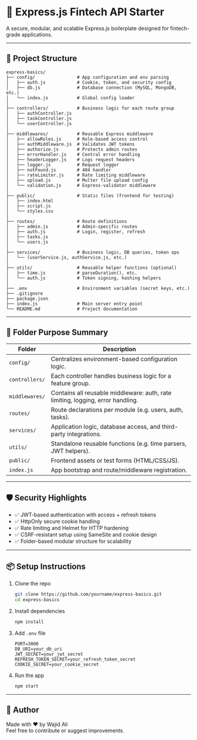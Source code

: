 # 🚀 Express.js Fintech API Starter

A secure, modular, and scalable Express.js boilerplate designed for fintech-grade applications.

---

## 📁 Project Structure

```
express-basics/
├── config/                # App configuration and env parsing
│   ├── auth.js            # Cookie, token, and security config
│   ├── db.js              # Database connection (MySQL, MongoDB, etc.)
│   └── index.js           # Global config loader
│
├── controllers/           # Business logic for each route group
│   ├── authController.js
│   ├── taskController.js
│   └── userController.js
│
├── middlewares/           # Reusable Express middleware
│   ├── allowRoles.js      # Role-based access control
│   ├── authMiddleware.js  # Validates JWT tokens
│   ├── authorize.js       # Protects admin routes
│   ├── errorHandler.js    # Central error handling
│   ├── headerLogger.js    # Logs request headers
│   ├── logger.js          # Request logger
│   ├── notFound.js        # 404 handler
│   ├── rateLimiter.js     # Rate limiting middleware
│   ├── upload.js          # Multer file upload config
│   └── validation.js      # Express-validator middleware
│
├── public/                # Static files (frontend for testing)
│   ├── index.html
│   ├── script.js
│   └── styles.css
│
├── routes/                # Route definitions
│   ├── admin.js           # Admin-specific routes
│   ├── auth.js            # Login, register, refresh
│   ├── tasks.js
│   └── users.js
│
├── services/              # Business logic, DB queries, token ops
│   └── (userService.js, authService.js, etc.)
│
├── utils/                 # Reusable helper functions (optional)
│   ├── time.js            # parseDuration(), etc.
│   └── auth.js            # Token signing, hashing helpers
│
├── .env                   # Environment variables (secret keys, etc.)
├── .gitignore
├── package.json
├── index.js               # Main server entry point
└── README.md              # Project documentation
```

---

## 🧠 Folder Purpose Summary

| Folder         | Description                                                                     |
| -------------- | ------------------------------------------------------------------------------- |
| `config/`      | Centralizes environment-based configuration logic.                              |
| `controllers/` | Each controller handles business logic for a feature group.                     |
| `middlewares/` | Contains all reusable middleware: auth, rate limiting, logging, error handling. |
| `routes/`      | Route declarations per module (e.g. users, auth, tasks).                        |
| `services/`    | Application logic, database access, and third-party integrations.               |
| `utils/`       | Standalone reusable functions (e.g. time parsers, JWT helpers).                 |
| `public/`      | Frontend assets or test forms (HTML/CSS/JS).                                    |
| `index.js`     | App bootstrap and route/middleware registration.                                |

---

## 🛡️ Security Highlights

- ✅ JWT-based authentication with access + refresh tokens
- ✅ HttpOnly secure cookie handling
- ✅ Rate limiting and Helmet for HTTP hardening
- ✅ CSRF-resistant setup using SameSite and cookie design
- ✅ Folder-based modular structure for scalability

---

## 📦 Setup Instructions

1. Clone the repo

   ```bash
   git clone https://github.com/yourname/express-basics.git
   cd express-basics
   ```

2. Install dependencies

   ```bash
   npm install
   ```

3. Add `.env` file

   ```env
   PORT=3000
   DB_URI=your_db_uri
   JWT_SECRET=your_jwt_secret
   REFRESH_TOKEN_SECRET=your_refresh_token_secret
   COOKIE_SECRET=your_cookie_secret
   ```

4. Run the app
   ```bash
   npm start
   ```

---

## 👤 Author

Made with ❤️ by Wajid Ali  
Feel free to contribute or suggest improvements.
